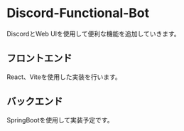 # Discord-Functional-Bot
DiscordとWeb UIを使用して便利な機能を追加していきます。

## フロントエンド  
React、Viteを使用した実装を行います。  

## バックエンド  
SpringBootを使用して実装予定です。
